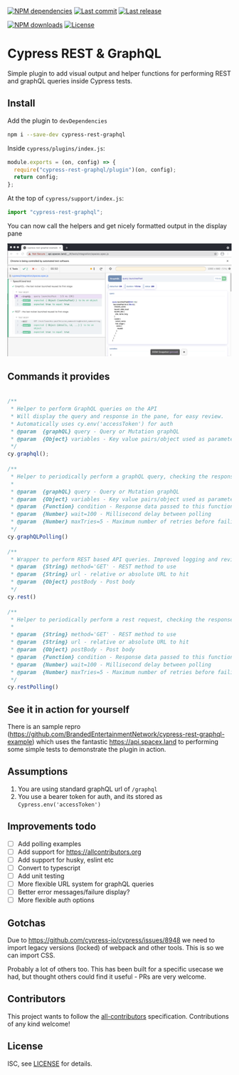[![NPM dependencies][npm-dependencies-image]][npm-dependencies-url]
[![Last commit][last-commit-image]][last-commit-url] [![Last release][release-image]][release-url]

[![NPM downloads][npm-downloads-image]][npm-downloads-url] [![License][license-image]][license-url]

# Cypress REST & GraphQL

Simple plugin to add visual output and helper functions for performing REST and graphQL queries inside Cypress tests.


## Install

Add the plugin to `devDependencies`

```bash
npm i --save-dev cypress-rest-graphql
```

Inside `cypress/plugins/index.js`:

```javascript
module.exports = (on, config) => {
  require("cypress-rest-graphql/plugin")(on, config);
  return config;
};
```

At the top of `cypress/support/index.js`:

```javascript
import "cypress-rest-graphql";
```

You can now call the helpers and get nicely formatted output in the display pane

![Cypress results screenshot](docs/assets/cypress-rest-graphql-screenshot.png)


## Commands it provides

```javascript

/**
 * Helper to perform GraphQL queries on the API
 * Will display the query and response in the pane, for easy review.
 * Automatically uses cy.env('accessToken') for auth
 * @param  {graphQL} query - Query or Mutation graphQL
 * @param  {Object} variables - Key value pairs/object used as parameters to the query
 */
cy.graphql();

/**
 * Helper to periodically perform a graphQL query, checking the response against a condition.
 * 
 * @param  {graphQL} query - Query or Mutation graphQL
 * @param  {Object} variables - Key value pairs/object used as parameters to the query
 * @param  {Function} condition - Response data passed to this function, failed expects will trigger a loop. 
 * @param  {Number} wait=100 - Millisecond delay between polling
 * @param  {Number} maxTries=5 - Maximum number of retries before failing totally.
 */
cy.graphQLPolling()

/**
 * Wrapper to perform REST based API queries. Improved logging and review.
 * @param  {String} method='GET' - REST method to use
 * @param  {String} url - relative or absolute URL to hit
 * @param  {Object} postBody - Post body
 */
cy.rest()

/**
 * Helper to periodically perform a rest request, checking the response against a condition.
 * 
 * @param  {String} method='GET' - REST method to use
 * @param  {String} url - relative or absolute URL to hit
 * @param  {Object} postBody - Post body
 * @param  {Function} condition - Response data passed to this function, failed expects will trigger a loop. 
 * @param  {Number} wait=100 - Millisecond delay between polling
 * @param  {Number} maxTries=5 - Maximum number of retries before failing totally.
 */
cy.restPolling()
```

## See it in action for yourself

There is an sample repro (https://github.com/BrandedEntertainmentNetwork/cypress-rest-graphql-example) which uses the fantastic https://api.spacex.land to performing some simple tests to demonstrate the plugin in action.

## Assumptions

1. You are using standard graphQL url of `/graphql`
2. You use a bearer token for auth, and its stored as `Cypress.env('accessToken')` 

## Improvements todo
- [ ] Add polling examples
- [ ] Add support for https://allcontributors.org
- [ ] Add support for husky, eslint etc
- [ ] Convert to typescript
- [ ] Add unit testing
- [ ] More flexible URL system for graphQL queries
- [ ] Better error messages/failure display?
- [ ] More flexible auth options

## Gotchas

Due to https://github.com/cypress-io/cypress/issues/8948 we need to import legacy versions (locked) of webpack and other tools. This is so we can import CSS.

Probably a lot of others too. This has been built for a specific usecase we had, but thought others could find it useful - PRs are very welcome.

## Contributors

This project wants to follow the [all-contributors](https://github.com/all-contributors/all-contributors) specification. Contributions of any kind welcome!

## License

ISC, see [LICENSE](./LICENSE) for details.

[coveralls-image]: https://coveralls.io/repos/github/javierbrea/cypress-rest-graphql/badge.svg
[coveralls-url]: https://coveralls.io/github/javierbrea/cypress-rest-graphql
[build-image]: https://github.com/javierbrea/cypress-rest-graphql/workflows/build/badge.svg?branch=main
[build-url]: https://github.com/javierbrea/cypress-rest-graphql/actions?query=workflow%3Abuild+branch%3Amain
[last-commit-image]: https://img.shields.io/github/last-commit/javierbrea/cypress-rest-graphql.svg
[last-commit-url]: https://github.com/javierbrea/cypress-rest-graphql/commits
[license-image]: https://img.shields.io/npm/l/cypress-rest-graphql.svg
[license-url]: https://github.com/javierbrea/cypress-rest-graphql/blob/main/LICENSE
[npm-downloads-image]: https://img.shields.io/npm/dm/cypress-rest-graphql.svg
[npm-downloads-url]: https://www.npmjs.com/package/cypress-rest-graphql
[npm-dependencies-image]: https://img.shields.io/david/javierbrea/cypress-rest-graphql.svg
[npm-dependencies-url]: https://david-dm.org/javierbrea/cypress-rest-graphql
[quality-gate-image]: https://sonarcloud.io/api/project_badges/measure?project=cypress-rest-graphql&metric=alert_status
[quality-gate-url]: https://sonarcloud.io/dashboard?id=cypress-rest-graphql
[release-image]: https://img.shields.io/github/release-date/javierbrea/cypress-rest-graphql.svg
[release-url]: https://github.com/javierbrea/cypress-rest-graphql/releases
